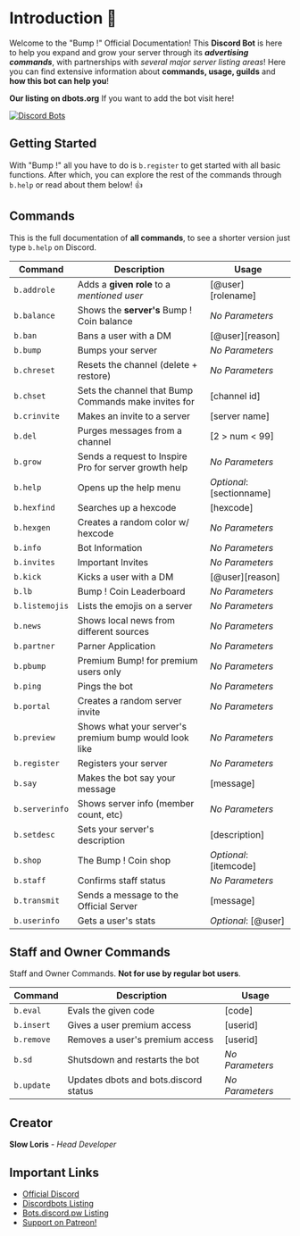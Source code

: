 # Introduction :robot:

Welcome to the "Bump !" Official Documentation! This **Discord Bot** is here to help you expand and grow your server through its ___advertising commands___, with partnerships with *several major server listing areas*! Here you can find extensive information about **commands, usage, guilds** and **how this bot can help you**!

**Our listing on dbots.org** If you want to add the bot visit here!

[![Discord Bots](https://discordbots.org/api/widget/354107917508673547.png)](https://discordbots.org/bot/354107917508673547)

## Getting Started

With "Bump !" all you have to do is 
`
b.register
`
to get started with all basic functions.
After which, you can explore the rest of the commands through
`
b.help
`
or read about them below! :+1:

## Commands
This is the full documentation of **all commands**, to see a shorter version just type `b.help` on Discord.

| Command | Description | Usage |
| --- | --- | --- |
| `b.addrole` | Adds a **given role** to a *mentioned user* | [@user][rolename] |
| `b.balance` | Shows the **server's** Bump ! Coin balance | *No Parameters* |
| `b.ban` | Bans a user with a DM | [@user][reason] |
| `b.bump` | Bumps your server | *No Parameters* | 
| `b.chreset` | Resets the channel (delete + restore) | *No Parameters* |
| `b.chset` | Sets the channel that Bump Commands make invites for | [channel id] |
| `b.crinvite` | Makes an invite to a server | [server name] |
| `b.del` | Purges messages from a channel | [2 > num < 99] |
| `b.grow` | Sends a request to Inspire Pro for server growth help | *No Parameters* |
| `b.help` | Opens up the help menu | *Optional*: [sectionname] |
| `b.hexfind` | Searches up a hexcode | [hexcode] |
| `b.hexgen` | Creates a random color w/ hexcode | *No Parameters* |
| `b.info` | Bot Information | *No Parameters* |
| `b.invites` | Important Invites | *No Parameters* |
| `b.kick` | Kicks a user with a DM | [@user][reason] |
| `b.lb` | Bump ! Coin Leaderboard | *No Parameters* |
| `b.listemojis` | Lists the emojis on a server | *No Parameters* |
| `b.news` | Shows local news from different sources | *No Parameters* |
| `b.partner` | Parner Application | *No Parameters* |
| `b.pbump` | Premium Bump! for premium users only | *No Parameters* |
| `b.ping` | Pings the bot | *No Parameters* |
| `b.portal` | Creates a random server invite | *No Parameters* |
| `b.preview` | Shows what your server's premium bump would look like | *No Parameters* |
| `b.register` | Registers your server | *No Parameters* |
| `b.say` | Makes the bot say your message | [message] |
| `b.serverinfo` | Shows server info (member count, etc) | *No Parameters* |
| `b.setdesc` | Sets your server's description | [description] |
| `b.shop` | The Bump ! Coin shop | *Optional*: [itemcode] |
| `b.staff` | Confirms staff status | *No Parameters* |
| `b.transmit` | Sends a message to the Official Server | [message] |
| `b.userinfo` | Gets a user's stats | *Optional*: [@user] |

## Staff and Owner Commands
Staff and Owner Commands. **Not for use by regular bot users**.

| Command | Description | Usage |
| --- | --- | --- |
| `b.eval` | Evals the given code | [code] |
| `b.insert` | Gives a user premium access | [userid] |
| `b.remove` | Removes a user's premium access | [userid] |
| `b.sd` | Shutsdown and restarts the bot | *No Parameters* |
| `b.update` | Updates dbots and bots.discord status | *No Parameters* |

## Creator
**Slow Loris** - *Head Developer*
## Important Links
* [Official Discord](https://discord.gg/kPGsAm7)
* [Discordbots Listing](https://discordbots.org/bot/354107917508673547)
* [Bots.discord.pw Listing](https://bots.discord.pw/bots/354107917508673547)
* [Support on Patreon!](https://www.patreon.com/slowloris)

